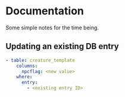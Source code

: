 # Documentation

Some simple notes for the time being.

## Updating an existing DB entry

```yaml
- table: creature_template
    columns:
      npcflag: <new value>
    where:
      entry:
        - <existing entry ID>
```

